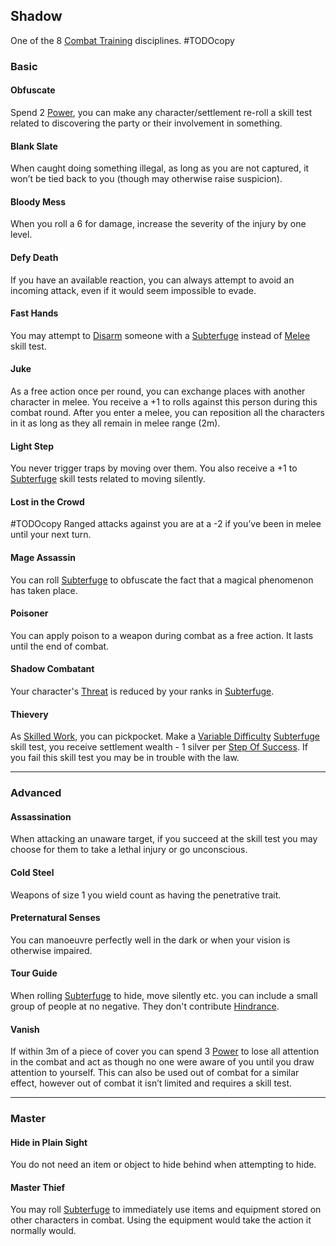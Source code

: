 ## Shadow
One of the 8 [Combat Training](Combat-Training) disciplines.
#TODOcopy 

### Basic

#### Obfuscate
Spend 2 [Power](Stats#Power), you can make any character/settlement re-roll a skill test related to discovering the party or their involvement in something.

#### Blank Slate
When caught doing something illegal, as long as you are not captured, it won’t be tied back to you (though may otherwise raise suspicion).

#### Bloody Mess
When you roll a 6 for damage, increase the severity of the injury by one level.

#### Defy Death
If you have an available reaction, you can always attempt to avoid an incoming attack, even if it would seem impossible to evade.

#### Fast Hands
You may attempt to [Disarm](Combat#Disarm) someone with a [Subterfuge](Subterfuge) instead of [Melee](Melee) skill test.

#### Juke
As a free action once per round, you can exchange places with another character in melee. You receive a +1 to rolls against this person during this combat round. After you enter a melee, you can reposition all the characters in it as long as they all remain in melee range (2m).

#### Light Step
You never trigger traps by moving over them. You also receive a +1 to [Subterfuge](Subterfuge) skill tests related to moving silently.

#### Lost in the Crowd
#TODOcopy 
Ranged attacks against you are at a -2 if you’ve been in melee until your next turn.

#### Mage Assassin
You can roll [Subterfuge](Subterfuge) to obfuscate the fact that a magical phenomenon has taken place.

#### Poisoner
You can apply poison to a weapon during combat as a free action. It lasts until the end of combat.

#### Shadow Combatant
Your character's [Threat](Stats#Threat) is reduced by your ranks in [Subterfuge](Subterfuge).

#### Thievery
As [Skilled Work](Telling-The-Story#Skilled%20Work), you can pickpocket. Make a [Variable Difficulty](Skills#Variable%20Difficulty) [Subterfuge](Subterfuge) skill test, you receive settlement wealth - 1 silver per [Step Of Success](Skills#Step%20Of%20Success). If you fail this skill test you may be in trouble with the law.

---

### Advanced
#### Assassination
When attacking an unaware target, if you succeed at the skill test you may choose for them to take a lethal injury or go unconscious.

#### Cold Steel
Weapons of size 1 you wield count as having the penetrative trait.

#### Preternatural Senses
You can manoeuvre perfectly well in the dark or when your vision is otherwise impaired.

#### Tour Guide
When rolling [Subterfuge](Subterfuge) to hide, move silently etc. you can include a small group of people at no negative. They don't contribute [Hindrance](Skills#Aid%20and%20Hindrance). 

#### Vanish
If within 3m of a piece of cover you can spend 3 [Power](Stats#Power) to lose all attention in the combat and act as though no one were aware of you until you draw attention to yourself. This can also be used out of combat for a similar effect, however out of combat it isn’t limited and requires a skill test.

---

### Master

#### Hide in Plain Sight
You do not need an item or object to hide behind when attempting to hide.

#### Master Thief
You may roll [Subterfuge](Subterfuge) to immediately use items and equipment stored on other characters in combat. Using the equipment would take the action it normally would.
